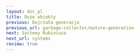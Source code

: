 ```yaml
---
layout: doc_pl
title: Duże obiekty
previous: Dojrzała generacja
previous_url: garbage-collector/mature-generation
next: Systemy Rubiniusa
next_url: systems
review: true
---
```

